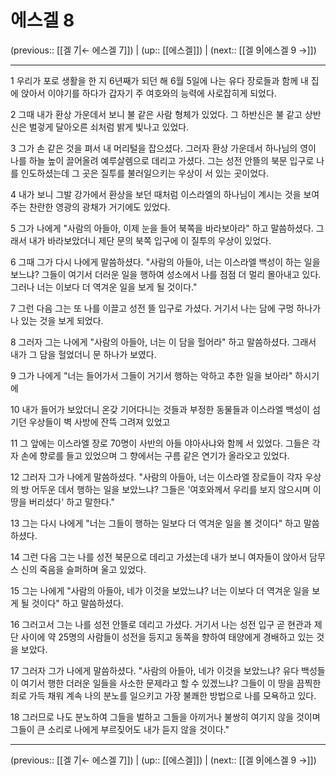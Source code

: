 # 에스겔 8

(previous:: [[겔 7|← 에스겔 7]]) | (up:: [[에스겔]]) | (next:: [[겔 9|에스겔 9 →]])

***




1 
우리가 포로 생활을 한 지 6년째가 되던 해 6월 5일에 나는 유다 장로들과 함께 내 집에 앉아서 이야기를 하다가 갑자기 주 여호와의 능력에 사로잡히게 되었다. 



2 
그때 내가 환상 가운데서 보니 불 같은 사람 형체가 있었다. 그 하반신은 불 같고 상반신은 벌겋게 달아오른 쇠처럼 밝게 빛나고 있었다. 



3 
그가 손 같은 것을 펴서 내 머리털을 잡으셨다. 그러자 환상 가운데서 하나님의 영이 나를 하늘 높이 끌어올려 예루살렘으로 데리고 가셨다. 그는 성전 안뜰의 북문 입구로 나를 인도하셨는데 그 곳은 질투를 불러일으키는 우상이 서 있는 곳이었다. 



4 
내가 보니 그발 강가에서 환상을 보던 때처럼 이스라엘의 하나님이 계시는 것을 보여 주는 찬란한 영광의 광채가 거기에도 있었다. 



5 
그가 나에게 "사람의 아들아, 이제 눈을 들어 북쪽을 바라보아라" 하고 말씀하셨다. 그래서 내가 바라보았더니 제단 문의 북쪽 입구에 이 질투의 우상이 있었다. 



6 
그때 그가 다시 나에게 말씀하셨다. "사람의 아들아, 너는 이스라엘 백성이 하는 일을 보느냐? 그들이 여기서 더러운 일을 행하여 성소에서 나를 점점 더 멀리 몰아내고 있다. 그러나 너는 이보다 더 역겨운 일을 보게 될 것이다." 



7 
그런 다음 그는 또 나를 이끌고 성전 뜰 입구로 가셨다. 거기서 나는 담에 구멍 하나가 나 있는 것을 보게 되었다. 



8 
그러자 그는 나에게 "사람의 아들아, 너는 이 담을 헐어라" 하고 말씀하셨다. 그래서 내가 그 담을 헐었더니 문 하나가 보였다. 



9 
그가 나에게 "너는 들어가서 그들이 거기서 행하는 악하고 추한 일을 보아라" 하시기에 



10 
내가 들어가 보았더니 온갖 기어다니는 것들과 부정한 동물들과 이스라엘 백성이 섬기던 우상들이 벽 사방에 잔뜩 그려져 있었고 



11 
그 앞에는 이스라엘 장로 70명이 사반의 아들 야아사냐와 함께 서 있었다. 그들은 각자 손에 향로를 들고 있었으며 그 향에서는 구름 같은 연기가 올라오고 있었다. 



12 
그러자 그가 나에게 말씀하셨다. "사람의 아들아, 너는 이스라엘 장로들이 각자 우상의 방 어두운 데서 행하는 일을 보았느냐? 그들은 '여호와께서 우리를 보지 않으시며 이 땅을 버리셨다' 하고 말한다." 



13 
그는 다시 나에게 "너는 그들이 행하는 일보다 더 역겨운 일을 볼 것이다" 하고 말씀하셨다. 



14 
그런 다음 그는 나를 성전 북문으로 데리고 가셨는데 내가 보니 여자들이 앉아서 담무스 신의 죽음을 슬퍼하며 울고 있었다. 



15 
그는 나에게 "사람의 아들아, 네가 이것을 보았느냐? 너는 이보다 더 역겨운 일을 보게 될 것이다" 하고 말씀하셨다. 



16 
그러고서 그는 나를 성전 안뜰로 데리고 가셨다. 거기서 나는 성전 입구 곧 현관과 제단 사이에 약 25명의 사람들이 성전을 등지고 동쪽을 향하여 태양에게 경배하고 있는 것을 보았다. 



17 
그러자 그가 나에게 말씀하셨다. "사람의 아들아, 네가 이것을 보았느냐? 유다 백성들이 여기서 행한 더러운 일들을 사소한 문제라고 할 수 있겠느냐? 그들이 이 땅을 끔찍한 죄로 가득 채워 계속 나의 분노를 일으키고 가장 불쾌한 방법으로 나를 모욕하고 있다. 



18 
그러므로 나도 분노하여 그들을 벌하고 그들을 아끼거나 불쌍히 여기지 않을 것이며 그들이 큰 소리로 나에게 부르짖어도 내가 듣지 않을 것이다."

***

(previous:: [[겔 7|← 에스겔 7]]) | (up:: [[에스겔]]) | (next:: [[겔 9|에스겔 9 →]])
